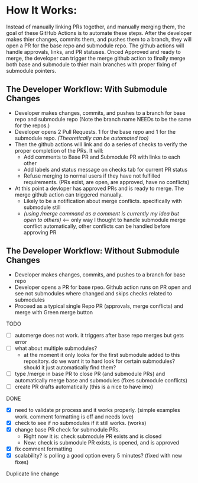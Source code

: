 # How It Works:
Instead of manually linking PRs together, and manually merging them, the goal of these GitHub Actions is to automate these steps. After the developer makes thier changes, commits them, and pushes them to a branch, they will open a PR for the base repo and submodule repo. The github actions will handle approvals, links, and PR statuses. Onced Approved and ready to merge, the developer can trigger the merge github action to finally merge both base and submodule to thier main branches with proper fixing of submodule pointers. 

## The Developer Workflow: With Submodule Changes
- Developer makes changes, commits, and pushes to a branch for base repo and submodule repo (Note the branch name NEEDs to be the same for the repos.)
- Developer opens 2 Pull Requests. 1 for the base repo and 1 for the submodule repo. _(Theoretically can be automated too)_
- Then the github actions will link and do a series of checks to verify the proper completion of the PRs. It will:
  - Add comments to Base PR and Submodule PR with links to each other
  - Add labels and status message on checks tab for current PR status
  - Refuse merging to normal users if they have not fulfilled requirements. (PRs exist, are open, are approved, have no conflicts)
- At this point a devloper has approved PRs and is ready to merge. The merge github action can triggered manually.
  - Likely to be a notification about merge conflicts. specifically with submodule still
  - _(using /merge command as a comment is currently my idea but open to others)_ <-- only way I thought to handle submodule merge conflict automatically, other conflicts can be handled before approving PR

## The Developer Workflow: Without Submodule Changes
- Developer makes changes, commits, and pushes to a branch for base repo
- Developer opens a PR for base rpeo. Github action runs on PR open and see not submodules where changed and skips checks related to submodules
- Proceed as a typical single Repo PR (approvals, merge conflicts) and merge with Green merge button

TODO
  - [ ] automerge does not work. it triggers after base repo merges but gets error
  - [ ] what about multiple submodules?
      - at the moment it only looks for the first submodule added to this repository. do we want it to hard look for certain submodules? should it just automatically find them?
  - [ ] type /merge in base PR to close PR (and submodule PRs) and automatically merge base and submodules (fixes submodule conflicts)
  - [ ] create PR drafts automatically (this is a nice to have imo)

DONE
  - [x] need to validate pr process and it works properly. (simple examples work. comment formatting is off and needs love)
  - [x] check to see if no submodules if it still works. (works) 
  - [x] change base PR check for submodule PRs.
      - Right now it is: check submodule PR exists and is closed
      - New: check is submodule PR exists, is opened, and is approved
  - [x] fix comment formatting
  - [x] scalability? is polling a good option every 5 minutes? (fixed with new fixes)

Duplicate line change